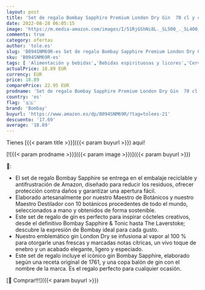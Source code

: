 ```yaml
---
layout: post
title: 'Set de regalo Bombay Sapphire Premium London Dry Gin  70 cl y copa balón de gin con el nombre de la marca'
date: 2022-08-28 06:05:15
image: 'https://m.media-amazon.com/images/I/51RjGShNi8L._SL500_._SL400_.jpg'
comments: true
category: ofertas
author: 'tole.es'
slug: 'B094SNM69R-es Set de regalo Bombay Sapphire Premium London Dry Gin 70 cl...'
sku: 'B094SNM69R-es'
tags: [ 'Alimentación y bebidas','Bebidas espirituosas y licores','Cervezas, vinos y licores','Ginebras','bombay','de','regalo','set','🇪🇸', ]
actualPrice: 18.89 EUR
currency: EUR
price: 18.89
comparePrice: 22.95 EUR
prodname: 'Set de regalo Bombay Sapphire Premium London Dry Gin  70 cl y copa balón de gin con el nombre de la marca'
country: 'es'
flag: '🇪🇸'
brand: 'Bombay'
buyurl: 'https://www.amazon.es/dp/B094SNM69R/?tag=tolees-21'
descuento: '17.69'
average: '18.89'
---
```


Tienes [{{< param title >}}]({{< param buyurl >}}) aqui!

[![{{< param prodname >}}]({{< param image >}})]({{< param buyurl >}})

🔎:

- El set de regalo Bombay Sapphire se entrega en el embalaje reciclable y antifrustración de Amazon, diseñado para reducir los residuos, ofrecer protección contra daños y garantizar una apertura fácil.
- Elaborado artesanalmente por nuestro Maestro de Botánicos y nuestro Maestro Destilador con 10 botánicos procedentes de todo el mundo, seleccionados a mano y obtenidos de forma sostenible.
- Este set de regalo de gin es perfecto para inspirar cócteles creativos, desde el definitivo Bombay Sapphire & Tonic hasta The Laverstoke; descubre la expresión de Bombay ideal para cada gusto.
- Nuestro emblemático gin London Dry se infusiona al vapor al 100 % para otorgarle unas frescas y marcadas notas cítricas, un vivo toque de enebro y un acabado elegante, ligero y especiado.
- Este set de regalo incluye el icónico gin Bombay Sapphire, elaborado según una receta original de 1761, y una copa balón de gin con el nombre de la marca. Es el regalo perfecto para cualquier ocasión.

[🛒 Comprar!!!]({{< param buyurl >}})
